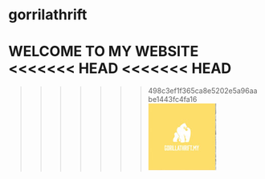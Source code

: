 # gorrilathrift
WELCOME TO MY WEBSITE
<<<<<<< HEAD
<<<<<<< HEAD
=======
>>>>>>> 498c3ef1f365ca8e5202e5a96aabe1443fc4fa16
<a href="HOME 1.html"><img src="images/About-Us_03.jpg" width="135" height="133" alt=""></a>
